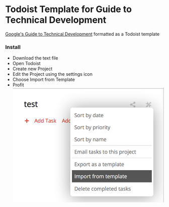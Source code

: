 # Todoist Template for Guide to Technical Development
[Google's Guide to Technical Development](http://www.google.com/about/careers/students/guide-to-technical-development.html) formatted as a Todoist template

### Install
* Download the text file
* Open Todoist
* Create new Project
* Edit the Project using the settings icon
* Choose Import from Template
* Profit
![](screenshot.png)
